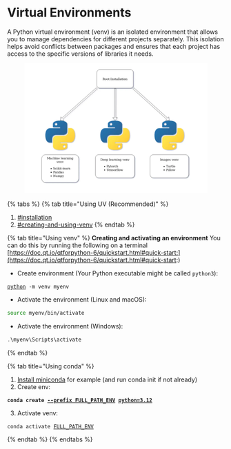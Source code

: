 # Virtual Environments

A Python virtual environment (venv) is an isolated environment that allows you to manage dependencies for different projects separately. This isolation helps avoid conflicts between packages and ensures that each project has access to the specific versions of libraries it needs.

<figure><img src="../.gitbook/assets/image.png" alt="" width="563"><figcaption></figcaption></figure>

{% tabs %}
{% tab title="Using UV (Recommended)" %}
1. [#installation](uv.md#installation "mention")
2. [#creating-and-using-venv](uv.md#creating-and-using-venv "mention")
{% endtab %}

{% tab title="Using venv" %}
**Creating and activating an environment** You can do this by running the following on a terminal [https://doc.qt.io/qtforpython-6/quickstart.html#quick-start:](https://doc.qt.io/qtforpython-6/quickstart.html#quick-start:)

* Create environment (Your Python executable might be called `python3`):

<pre class="language-bash"><code class="lang-bash"><a data-footnote-ref href="#user-content-fn-1">python</a> -m venv myenv
</code></pre>

* Activate the environment (Linux and macOS):

```bash
source myenv/bin/activate
```

* Activate the environment (Windows):

```powershell
.\myenv\Scripts\activate
```
{% endtab %}

{% tab title="Using conda" %}
1. [Install miniconda](https://docs.anaconda.com/miniconda/install/#quickstart-install-instructions) for example (and run conda init if not already)
2. Create env:

<pre class="language-bash"><code class="lang-bash"><strong>conda create <a data-footnote-ref href="#user-content-fn-2">--prefix FULL_PATH_ENV</a> <a data-footnote-ref href="#user-content-fn-3">python=3.12</a>
</strong></code></pre>

3. Activate venv:

<pre class="language-bash"><code class="lang-bash">conda activate <a data-footnote-ref href="#user-content-fn-4">FULL_PATH_ENV</a>
</code></pre>
{% endtab %}
{% endtabs %}



[^1]: Your Python executable might be called `python3`

[^2]: you can replace this by myenv if you want to create in current dir

[^3]: you can ommit this, it'll use latest python

[^4]: 
